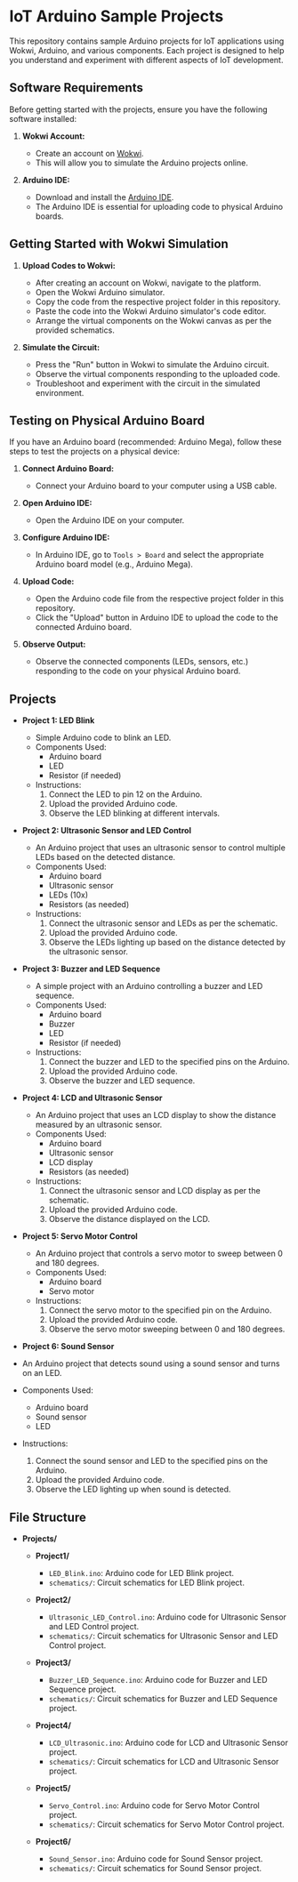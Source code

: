 # IoT Arduino Sample Projects

This repository contains sample Arduino projects for IoT applications using Wokwi, Arduino, and various components. Each project is designed to help you understand and experiment with different aspects of IoT development.

## Software Requirements

Before getting started with the projects, ensure you have the following software installed:

1. **Wokwi Account:**
   - Create an account on [Wokwi](https://wokwi.com/).
   - This will allow you to simulate the Arduino projects online.

2. **Arduino IDE:**
   - Download and install the [Arduino IDE](https://www.arduino.cc/en/software).
   - The Arduino IDE is essential for uploading code to physical Arduino boards.

## Getting Started with Wokwi Simulation

1. **Upload Codes to Wokwi:**
   - After creating an account on Wokwi, navigate to the platform.
   - Open the Wokwi Arduino simulator.
   - Copy the code from the respective project folder in this repository.
   - Paste the code into the Wokwi Arduino simulator's code editor.
   - Arrange the virtual components on the Wokwi canvas as per the provided schematics.

2. **Simulate the Circuit:**
   - Press the "Run" button in Wokwi to simulate the Arduino circuit.
   - Observe the virtual components responding to the uploaded code.
   - Troubleshoot and experiment with the circuit in the simulated environment.

## Testing on Physical Arduino Board

If you have an Arduino board (recommended: Arduino Mega), follow these steps to test the projects on a physical device:

1. **Connect Arduino Board:**
   - Connect your Arduino board to your computer using a USB cable.

2. **Open Arduino IDE:**
   - Open the Arduino IDE on your computer.

3. **Configure Arduino IDE:**
   - In Arduino IDE, go to `Tools > Board` and select the appropriate Arduino board model (e.g., Arduino Mega).

4. **Upload Code:**
   - Open the Arduino code file from the respective project folder in this repository.
   - Click the "Upload" button in Arduino IDE to upload the code to the connected Arduino board.

5. **Observe Output:**
   - Observe the connected components (LEDs, sensors, etc.) responding to the code on your physical Arduino board.




## Projects

- **Project 1: LED Blink**
  - Simple Arduino code to blink an LED.
  - Components Used:
    - Arduino board
    - LED
    - Resistor (if needed)
  - Instructions:
    1. Connect the LED to pin 12 on the Arduino.
    2. Upload the provided Arduino code.
    3. Observe the LED blinking at different intervals.

- **Project 2: Ultrasonic Sensor and LED Control**
  - An Arduino project that uses an ultrasonic sensor to control multiple LEDs based on the detected distance.
  - Components Used:
    - Arduino board
    - Ultrasonic sensor
    - LEDs (10x)
    - Resistors (as needed)
  - Instructions:
    1. Connect the ultrasonic sensor and LEDs as per the schematic.
    2. Upload the provided Arduino code.
    3. Observe the LEDs lighting up based on the distance detected by the ultrasonic sensor.

- **Project 3: Buzzer and LED Sequence**
  - A simple project with an Arduino controlling a buzzer and LED sequence.
  - Components Used:
    - Arduino board
    - Buzzer
    - LED
    - Resistor (if needed)
  - Instructions:
    1. Connect the buzzer and LED to the specified pins on the Arduino.
    2. Upload the provided Arduino code.
    3. Observe the buzzer and LED sequence.

- **Project 4: LCD and Ultrasonic Sensor**
  - An Arduino project that uses an LCD display to show the distance measured by an ultrasonic sensor.
  - Components Used:
    - Arduino board
    - Ultrasonic sensor
    - LCD display
    - Resistors (as needed)
  - Instructions:
    1. Connect the ultrasonic sensor and LCD display as per the schematic.
    2. Upload the provided Arduino code.
    3. Observe the distance displayed on the LCD.

- **Project 5: Servo Motor Control**
  - An Arduino project that controls a servo motor to sweep between 0 and 180 degrees.
  - Components Used:
    - Arduino board
    - Servo motor
  - Instructions:
    1. Connect the servo motor to the specified pin on the Arduino.
    2. Upload the provided Arduino code.
    3. Observe the servo motor sweeping between 0 and 180 degrees.
   
 - **Project 6: Sound Sensor**
  - An Arduino project that detects sound using a sound sensor and turns on an LED.
  - Components Used:
    - Arduino board
    - Sound sensor
    - LED
  - Instructions:
    1. Connect the sound sensor and LED to the specified pins on the Arduino.
    2. Upload the provided Arduino code.
    3. Observe the LED lighting up when sound is detected.      

## File Structure

- **Projects/**
  - **Project1/**
    - `LED_Blink.ino`: Arduino code for LED Blink project.
    - `schematics/`: Circuit schematics for LED Blink project.
  - **Project2/**
    - `Ultrasonic_LED_Control.ino`: Arduino code for Ultrasonic Sensor and LED Control project.
    - `schematics/`: Circuit schematics for Ultrasonic Sensor and LED Control project.
  - **Project3/**
    - `Buzzer_LED_Sequence.ino`: Arduino code for Buzzer and LED Sequence project.
    - `schematics/`: Circuit schematics for Buzzer and LED Sequence project.
  - **Project4/**
    - `LCD_Ultrasonic.ino`: Arduino code for LCD and Ultrasonic Sensor project.
    - `schematics/`: Circuit schematics for LCD and Ultrasonic Sensor project.
  - **Project5/**
    - `Servo_Control.ino`: Arduino code for Servo Motor Control project.
    - `schematics/`: Circuit schematics for Servo Motor Control project.
   
  - **Project6/**
    - `Sound_Sensor.ino`: Arduino code for Sound Sensor project.
    - `schematics/`: Circuit schematics for Sound Sensor project.

